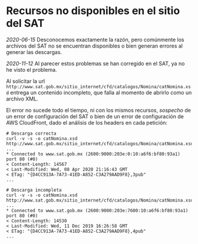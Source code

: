 # Recursos no disponibles en el sitio del SAT

*2020-06-15* Desconocemos exactamente la razón, pero comúnmente los archivos del SAT no se encuentran disponibles
o bien generan errores al generar las descargas.

*2020-11-12* Al parecer estos problemas se han corregido en el SAT, ya no he visto el problema.

Al solicitar la url `http://www.sat.gob.mx/sitio_internet/cfd/catalogos/Nomina/catNomina.xsd` entrega un contenido
incompleto, que falla al momento de abrirlo como un archivo XML.

El error no sucede todo el tiempo, ni con los mismos recursos, *sospecho* de un error de configuración del SAT
o bien de un error de configuración de AWS CloudFront, dado el análisis de los headers en cada petición:

```
# Descarga correcta
curl -v -s -o catNomina.xsd http://www.sat.gob.mx/sitio_internet/cfd/catalogos/Nomina/catNomina.xsd
...
* Connected to www.sat.gob.mx (2600:9000:203e:0:10:a6f6:bf80:93a1) port 80 (#0)
< Content-Length: 14567
< Last-Modified: Wed, 08 Apr 2020 21:16:43 GMT
< ETag: "{D4CC913A-7A73-41ED-A852-C3A279AAD9F8},3pub"
...

# Descarga incompleta
curl -v -s -o catNomina.xsd http://www.sat.gob.mx/sitio_internet/cfd/catalogos/Nomina/catNomina.xsd
...
* Connected to www.sat.gob.mx (2600:9000:203e:7600:10:a6f6:bf80:93a1) port 80 (#0)
< Content-Length: 14530
< Last-Modified: Wed, 11 Dec 2019 16:26:58 GMT
< ETag: "{D4CC913A-7A73-41ED-A852-C3A279AAD9F8},4pub"
...
```
